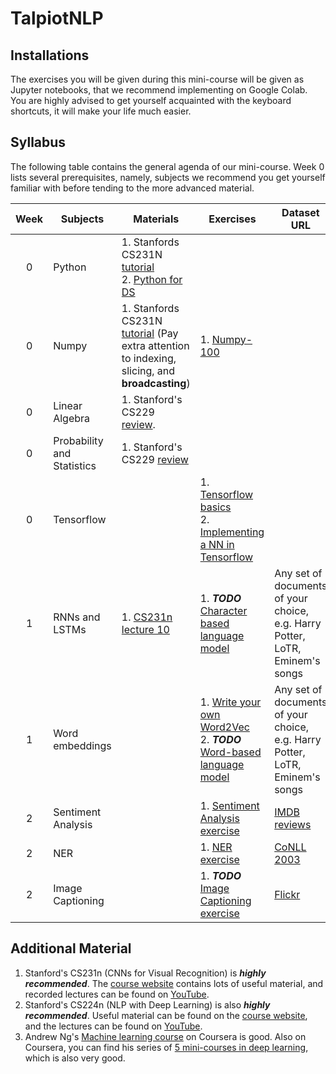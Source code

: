 # TalpiotNLP

## Installations
The exercises you will be given during this mini-course will be given as Jupyter notebooks, that we recommend implementing on Google Colab. You are highly advised to get yourself acquainted with the keyboard shortcuts, it will make your life much easier. 

## Syllabus

The following table contains the general agenda of our mini-course. Week 0 lists several prerequisites, namely, subjects we recommend you get yourself familiar with before tending to the more advanced material.

|  Week  | Subjects | Materials | Exercises | Dataset URL |
| :---: | --- | --- | --- | --- |
| 0 | Python | 1. Stanfords CS231N [tutorial](http://cs231n.github.io/python-numpy-tutorial/) <br> 2. [Python for DS](Day%200/1%20Python/Python_Basic_Concepts.ipynb) |  |
| 0 | Numpy | 1. Stanfords CS231N [tutorial](http://cs231n.github.io/python-numpy-tutorial/) (Pay extra attention to indexing, slicing, and **broadcasting**)  | 1. [Numpy-100](https://github.com/rougier/numpy-100) |
| 0 | Linear Algebra | 1. Stanford's CS229 [review](http://cs229.stanford.edu/section/cs229-linalg.pdf). | |
| 0 | Probability and Statistics | 1. Stanford's CS229 [review](http://cs229.stanford.edu/section/cs229-prob.pdf) | |
| 0 | Tensorflow |  | 1. [Tensorflow basics](tensorflow) <br> 2. [Implementing a NN in Tensorflow](tensorflow) | |
| 1 | RNNs and LSTMs | 1. [CS231n lecture 10](https://www.youtube.com/watch?v=6niqTuYFZLQ) | 1. ***TODO*** [Character based language model]() | Any set of documents of your choice, <br> e.g. Harry Potter, LoTR, Eminem's songs |
| 1 | Word embeddings |  | 1. [Write your own Word2Vec](word-embeddings) <br> 2. ***TODO*** [Word-based language model]() | Any set of documents of your choice, <br> e.g. Harry Potter, LoTR, Eminem's songs |
| 2 | Sentiment Analysis | | 1. [Sentiment Analysis exercise]() | [IMDB reviews](https://www.kaggle.com/iarunava/imdb-movie-reviews-dataset) |
| 2 | NER | | 1. [NER exercise]() | [CoNLL 2003](ner/data) |
| 2 | Image Captioning | | 1. ***TODO*** [Image Captioning exercise]() | [Flickr](https://www.kaggle.com/hsankesara/flickr-image-dataset) |


## Additional Material
1. Stanford's CS231n (CNNs for Visual Recognition) is ***highly recommended***. The [course website](http://cs231n.stanford.edu/) contains lots of useful material, and recorded lectures can be found on [YouTube](https://www.youtube.com/playlist?list=PL3FW7Lu3i5JvHM8ljYj-zLfQRF3EO8sYv).
1. Stanford's CS224n (NLP with Deep Learning) is also ***highly recommended***. Useful material can be found on the [course website](http://web.stanford.edu/class/cs224n/), and the lectures can be found on [YouTube](https://www.youtube.com/playlist?list=PL3FW7Lu3i5Jsnh1rnUwq_TcylNr7EkRe6).
1. Andrew Ng's [Machine learning course](https://www.coursera.org/learn/machine-learning) on Coursera is good. Also on Coursera, you can find his series of [5 mini-courses in deep learning](https://www.coursera.org/specializations/deep-learning), which is also very good.